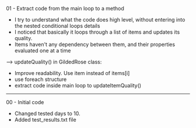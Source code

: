 01 - Extract code from the main loop to a method 

- I try to understand what the code does high level, without entering into the nested conditional loops details
- I noticed that basically it loops through a list of items and updates its quality.
- Items haven't any dependency between them, and their properties evaluated one at a time

--> updateQuality() in GildedRose class:
- Improve readability. Use item instead of items[i]
- use foreach structure
- extract code inside main loop to updateItemQuality()

---

00 - Initial code

- Changed tested days to 10.
- Added test_results.txt file 

